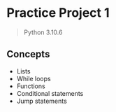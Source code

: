 # Practice Project 1

> Python 3.10.6

## Concepts

- Lists
- While loops
- Functions
- Conditional statements
- Jump statements

